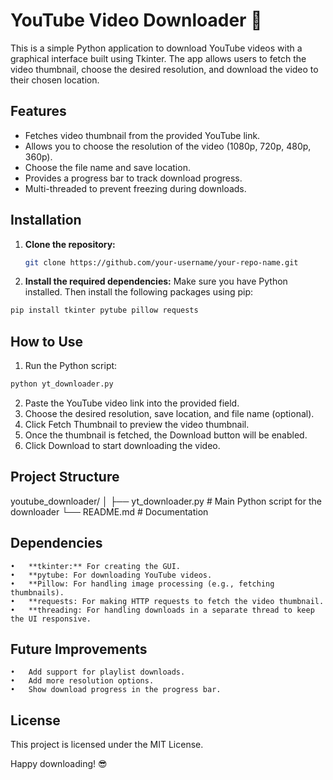 # YouTube Video Downloader 🎥

This is a simple Python application to download YouTube videos with a graphical interface built using Tkinter. The app allows users to fetch the video thumbnail, choose the desired resolution, and download the video to their chosen location.

## Features
- Fetches video thumbnail from the provided YouTube link.
- Allows you to choose the resolution of the video (1080p, 720p, 480p, 360p).
- Choose the file name and save location.
- Provides a progress bar to track download progress.
- Multi-threaded to prevent freezing during downloads.

## Installation

1. **Clone the repository:**

   ```bash
   git clone https://github.com/your-username/your-repo-name.git
   ```
2.	**Install the required dependencies:**
Make sure you have Python installed. Then install the following packages using pip:
   ```bash
   pip install tkinter pytube pillow requests
   ```
## How to Use
1.	Run the Python script:
   ```bash
   python yt_downloader.py
   ```
2.	Paste the YouTube video link into the provided field.
3.	Choose the desired resolution, save location, and file name (optional).
4.	Click Fetch Thumbnail to preview the video thumbnail.
5.	Once the thumbnail is fetched, the Download button will be enabled.
6.	Click Download to start downloading the video.

## Project Structure
youtube_downloader/
│
├── yt_downloader.py        # Main Python script for the downloader
└── README.md               # Documentation

## Dependencies

	•	**tkinter:** For creating the GUI.
	•	**pytube: For downloading YouTube videos.
	•	**Pillow: For handling image processing (e.g., fetching thumbnails).
	•	**requests: For making HTTP requests to fetch the video thumbnail.
	•	**threading: For handling downloads in a separate thread to keep the UI responsive.

## Future Improvements

	•	Add support for playlist downloads.
	•	Add more resolution options.
	•	Show download progress in the progress bar.

## License

This project is licensed under the MIT License.

Happy downloading! 😎
